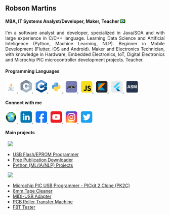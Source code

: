 ## Robson Martins
#### MBA, IT Systems Analyst/Developer, Maker, Teacher <img src="https://raw.githubusercontent.com/robsonsmartins/robsonsmartins/master/images/br.png">

<p align="justify">
I'm a software analyst and developer, specialized in Java/SOA and with large experience in C/C++ language. Learning Data Science and Artificial Inteligence (Python, Machine Learning, NLP). Beginner in Mobile Development (Flutter, iOS and Android). Maker and Electronics Technician, with knowledge in Hardware, Embedded Electronics, IoT, Digital Electronics and Microchip PIC microcontroller development projects. Teacher.
</p>

#### Programming Languages

<a href="https://en.wikipedia.org/wiki/Java_(programming_language)">
  <img width="36px" src="https://raw.githubusercontent.com/robsonsmartins/robsonsmartins/master/images/java.svg">
</a>&nbsp;
<a href="https://en.wikipedia.org/wiki/C_(programming_language)">
  <img width="36px" src="https://raw.githubusercontent.com/robsonsmartins/robsonsmartins/master/images/c.svg">
</a>&nbsp;
<a href="https://en.wikipedia.org/wiki/C%2B%2B">
  <img width="36px" src="https://raw.githubusercontent.com/robsonsmartins/robsonsmartins/master/images/cpp.svg">
</a>&nbsp;
<a href="https://en.wikipedia.org/wiki/Python_(programming_language)">
  <img width="36px" src="https://raw.githubusercontent.com/robsonsmartins/robsonsmartins/master/images/python.svg">
</a>&nbsp;
<a href="https://en.wikipedia.org/wiki/PHP">
  <img width="36px" src="https://raw.githubusercontent.com/robsonsmartins/robsonsmartins/master/images/php.svg">
</a>&nbsp;
<a href="https://en.wikipedia.org/wiki/JavaScript">
  <img width="36px" src="https://raw.githubusercontent.com/robsonsmartins/robsonsmartins/master/images/javascript.svg">
</a>&nbsp;
<a href="https://en.wikipedia.org/wiki/Kotlin_(programming_language)">
  <img width="36px" src="https://raw.githubusercontent.com/robsonsmartins/robsonsmartins/master/images/kotlin.svg">
</a>&nbsp;
<a href="https://en.wikipedia.org/wiki/Flutter_(software)">
  <img width="36px" src="https://raw.githubusercontent.com/robsonsmartins/robsonsmartins/master/images/flutter.svg">
</a>&nbsp;  
<a href="https://en.wikipedia.org/wiki/Assembly_language">
  <img width="36px" src="https://raw.githubusercontent.com/robsonsmartins/robsonsmartins/master/images/asm.svg">
</a>  

#### Connect with me
<a href="https://www.robsonmartins.com/" target="_blank">
  <img alt="Home Page" width="36px" src="https://raw.githubusercontent.com/robsonsmartins/robsonsmartins/master/images/site.png">
</a>&nbsp;
<a href="https://www.linkedin.com/in/robsonmartins">
  <img alt="LinkedIn" width="36px" src="https://raw.githubusercontent.com/robsonsmartins/robsonsmartins/master/images/linkedin.svg">
</a>&nbsp;
<a href="https://www.facebook.com/robsonmartins.br">
<!-- <a href="https://www.facebook.com/robsonmartins.com.oficial"> -->
<!-- <a href="https://www.robsonmartins.com/error/disabled.php"> -->
  <img alt="Facebook" width="36px" src="https://raw.githubusercontent.com/robsonsmartins/robsonsmartins/master/images/facebook.svg">
</a>&nbsp;
<a href="https://www.youtube.com/user/robsonsmar/videos">
<!-- <a href="https://www.robsonmartins.com/error/disabled.php"> -->
  <img alt="Youtube" width="36px" src="https://raw.githubusercontent.com/robsonsmartins/robsonsmartins/master/images/youtube.svg">
</a>&nbsp;
<a href="https://www.instagram.com/robson.s.martins">
<!-- <a href="https://www.robsonmartins.com/error/disabled.php"> -->
  <img alt="Instagram" width="36px" src="https://raw.githubusercontent.com/robsonsmartins/robsonsmartins/master/images/instagram.svg">
</a>&nbsp;
<a href="https://twitter.com/robsonsmar">
  <img alt="Twitter" width="36px" src="https://raw.githubusercontent.com/robsonsmartins/robsonsmartins/master/images/twitter.svg">
</a>

#### Main projects

&nbsp;&nbsp;<img src="https://img.shields.io/badge/OSS%20Status-Healthy-darkgreen.svg">

- [USB Flash/EPROM Programmer](https://github.com/robsonsmartins/usbflashprog)
- [Free Publication Downloader](https://github.com/robsonsmartins/php-projects/tree/master/free-pub-downloader)
- [Python (ML/IA/NLP) Projects](https://github.com/robsonsmartins/python-projects)

&nbsp;&nbsp;<img src="https://img.shields.io/badge/OSS%20Status-Dormant-blue.svg">

- [Microchip PIC USB Programmer - PICkit 2 Clone (PK2C)](https://github.com/robsonsmartins/pk2c)
- [8mm Tape Cleaner](https://github.com/robsonsmartins/tapecleaner8mm)
- [MIDI-USB Adapter](https://github.com/robsonsmartins/midi-usb)
- [PCB Roller Transfer Machine](https://github.com/robsonsmartins/roller-transfer)
- [FBT Tester](https://github.com/robsonsmartins/fbt-tester)

<br/>

